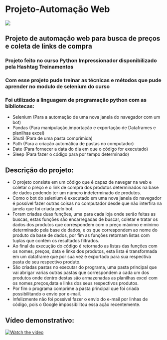 # Projeto-Automação Web

<img src="https://cdn.discordapp.com/attachments/965066624556232737/983442947326509098/Captura_de_tela_de_2022-06-06_15-50-28.png">

## Projeto de automação web para busca de preços e coleta de links de compra 

### Projeto feito no curso Python Impressionador disponibilizado pela Hashtag Treinamentos

### Com esse projeto pude treinar as técnicas e métodos que pude aprender no modulo de selenium do curso

### Foi utilizado a linguagem de programação python com as bibliotecas:
- Selenium (Para a automação de uma nova janela do navegador com um bot)
- Pandas (Para manipulação,importação e exportação de Dataframes e planilhas excel)
- Shutil (Para de uma pasta comprimida)
- Path (Para a criação automática de pastas no computador)
- Date (Para fornecer a data do dia em que o código for executado)
- Sleep (Para fazer o código para por tempo determinado)

## Descrição do projeto:
- O projeto consiste em um código que é capaz de navegar na web e coletar o preço e o link de compra dos produtos determinados na base de dados podendo ter um número indeterminado de produtos.
- Como o bot do selenium é executado em uma nova janela do navegador é possível fazer outras coisas no computador desde que não interfira na janela que foi criada pelo bot.
- Foram criadas duas funções, uma para cada loja onde serão feitas as buscas, estas funções são encarregadas de buscar, coletar e tratar os dados dos produtos que correspondem com o preço máximo e mínimo determinado pela base de dados, e os que correspondem ao nome do produto da base de dados, por fim as funções retornam listas com tuplas que contém os resultados filtrados.
- Ao final da execução do código é retornado as listas das funções com os nomes, preços, data e links dos produtos, esta lista é transformada em um dataframe que por sua vez é exportado para sua respectiva pasta de seu respectivo produto.
- São criadas pastas no executar do programa, uma pasta principal que vai abrigar varias outras pastas que correspondem a cada um dos produtos onde dentro destas são armazenadas as planilhas excel com os nomes,preços,data e links dos seus respectivos produtos.
- Por fim o programa comprime a pasta principal que foi criada possibilitando o envio por e-mail.
- Infelizmente não foi possível fazer o envio do e-mail por linhas de código, pois o Google impossibilitou essa ação recentemente.

## Vídeo demonstrativo:

[![Watch the video](https://cdn.discordapp.com/attachments/965066624556232737/983443621485363250/Captura_de_tela_de_2022-06-06_15-53-25.png)](https://drive.google.com/file/d/1wsCGIYJP0uCYhl9jCK1KRSqmG4rBmqpA/view?usp=sharing)
